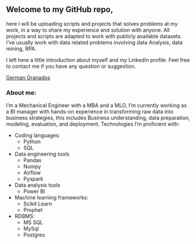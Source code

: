 ## Welcome to my GitHub repo,
here I will be uploading scripts and projects that solves problems at my work, in a way to share my experience and solution with anyone. All projects and scripts are adapted to work with publicly available datasets. I’ve usually work with data related problems involving data Analysis, data mining, RPA.

I left here a little introduction about myself and my LinkedIn profile. Feel free to contact me if you have any question or suggestion.

[German Granados](https://www.linkedin.com/in/german-granados-data-into-strategies)

### About me:
I’m a Mechanical Engineer with a MBA and a MLO, I’m currently working as a BI manager with hands-on experience in transforming raw data into business strategies, this includes Business understanding, data preparation, modeling, evaluation, and deployment.
Technologies I’m proficient with:
* Coding languages:
    *	Python
    *	SQL
* Data engineering tools
    *	Pandas
    *	Numpy
    *	Airflow
    *	Pyspark
* Data analysis tools
    *	Power BI
* Machine learning frameworks:
    *	Scikit Learn
    *	Prophet
* RDBMS:
    *	MS SQL
    *	MySql
    *	Postgres
